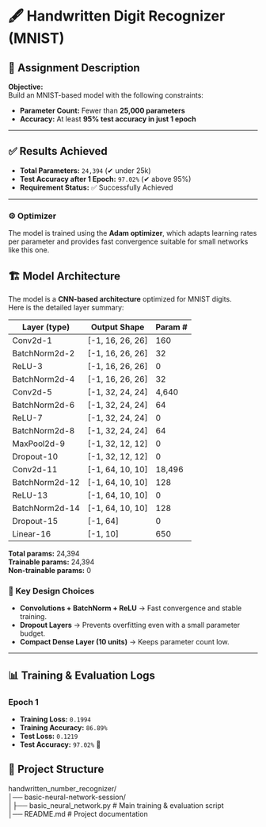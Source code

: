 # 🖋️ Handwritten Digit Recognizer (MNIST)

## 📌 Assignment Description
**Objective:**  
Build an MNIST-based model with the following constraints:
- **Parameter Count:** Fewer than **25,000 parameters**  
- **Accuracy:** At least **95% test accuracy in just 1 epoch**

---

## ✅ Results Achieved
- **Total Parameters:** `24,394` (✔ under 25k)  
- **Test Accuracy after 1 Epoch:** `97.02%` (✔ above 95%)  
- **Requirement Status:** ✅ Successfully Achieved  

---
### ⚙️ Optimizer
The model is trained using the **Adam optimizer**, which adapts learning rates per parameter and provides fast convergence suitable for small networks like this one.

## 🏗️ Model Architecture

The model is a **CNN-based architecture** optimized for MNIST digits.  
Here is the detailed layer summary:

| Layer (type)    | Output Shape    | Param # |
|-----------------|-----------------|---------|
| Conv2d-1        | [-1, 16, 26, 26] | 160     |
| BatchNorm2d-2   | [-1, 16, 26, 26] | 32      |
| ReLU-3          | [-1, 16, 26, 26] | 0       |
| BatchNorm2d-4   | [-1, 16, 26, 26] | 32      |
| Conv2d-5        | [-1, 32, 24, 24] | 4,640   |
| BatchNorm2d-6   | [-1, 32, 24, 24] | 64      |
| ReLU-7          | [-1, 32, 24, 24] | 0       |
| BatchNorm2d-8   | [-1, 32, 24, 24] | 64      |
| MaxPool2d-9     | [-1, 32, 12, 12] | 0       |
| Dropout-10      | [-1, 32, 12, 12] | 0       |
| Conv2d-11       | [-1, 64, 10, 10] | 18,496  |
| BatchNorm2d-12  | [-1, 64, 10, 10] | 128     |
| ReLU-13         | [-1, 64, 10, 10] | 0       |
| BatchNorm2d-14  | [-1, 64, 10, 10] | 128     |
| Dropout-15      | [-1, 64]        | 0       |
| Linear-16       | [-1, 10]        | 650     |

**Total params:** 24,394  
**Trainable params:** 24,394  
**Non-trainable params:** 0  

### 🔑 Key Design Choices
- **Convolutions + BatchNorm + ReLU** → Fast convergence and stable training.  
- **Dropout Layers** → Prevents overfitting even with a small parameter budget.  
- **Compact Dense Layer (10 units)** → Keeps parameter count low.  

---

## 📊 Training & Evaluation Logs

### **Epoch 1**
- **Training Loss:** `0.1994`  
- **Training Accuracy:** `86.89%`  
- **Test Loss:** `0.1219`  
- **Test Accuracy:** `97.02%` 🎉  

## 📁 Project Structure
handwritten_number_recognizer/<br>
│── basic-neural-network-session/<br>
│├── basic_neural_network.py # Main training & evaluation script<br>
│── README.md # Project documentation<br>

